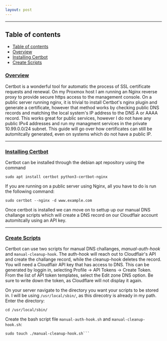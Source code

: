 ```yaml
---
layout: post
---
```


--- 

## Table of contents
- [Table of contents](#table-of-contents)
- [Overview](#overview)
- [ Installing Certbot](#installing-certbot)
- [Create Scripts](#create-scripts)

### [Overview](#overview)
Certbot is a wonderful tool for automatic the process of SSL certificate requests and renewal. On my Proxmox host I am running an Nginx reverse proxy to provide secure https access to the management console. On a public server running nginx, it is trivial to install Certbot's nginx plugin and generate a certificate, however that method works by checking public DNS records and matching the local system's IP address to the DNS A or AAAA record. This works great for public services, however I do not have any public IPv4 addresses and run my managment services in the private 10.99.0.0/24 subnet. This guide will go over how certificates can still be automitcally generated, even on systems which do not have a public IP.

---

### [Installing Certbot](#installing-certbot)
Certbot can be installed through the debian apt repository using the command 

```sudo apt install certbot python3-certbot-nginx```

If you are running on a public server using Nginx, all you have to do is run the following command:

```sudo certbot --nginx -d www.example.com```

Once certbot is installed we can move on to settup up our manual DNS challange  scripts which will create a DNS record on our Cloudflair account automitcally using an API key.

---

### [Create Scripts](#create-scripts)
Certbot can use two scripts for manual DNS challanges, <em>manual-auth-hook</em> and `manual-cleanup-hook`. The auth-hook will reach out to Cloudflair's API and create the challange record, while the cleanup-hook deletes the record. You will need a Cloudflair API key that has access to DNS. This can be generated by loggin in, selecting Profile -> API Tokens -> Create Token. From the list of API token templates, select the Edit zone DNS option. Be sure to write down the token, as Cloudflare will not display it again. 

On your server navigate to the directory you want your scripts to be stored in. I will be using `/usr/local/sbin/`, as this direcotry is already in my path. Enter the directory:

```cd /usr/local/sbin/```

Create the bash script file `manual-auth-hook.sh` and `manual-cleanup-hook.sh`:

```sudo touch ./manual-auth-hook.sh
sudo touch ./manual-cleanup-hook.sh```


